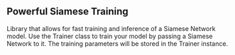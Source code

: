 ## Powerful Siamese Training

Library that allows for fast training and inference of a Siamese Network model. Use the Trainer class to 
train your model by passing a Siamese Network to it. The training parameters will be stored in the Trainer 
instance.
